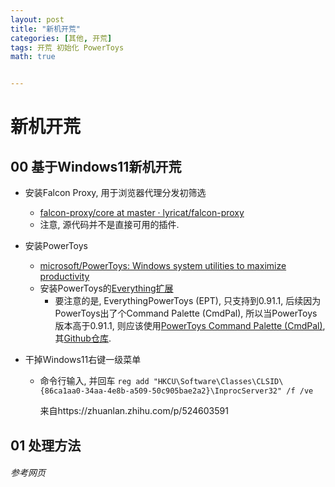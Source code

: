 ```yaml
---
layout: post
title: "新机开荒"
categories: [其他, 开荒]
tags: 开荒 初始化 PowerToys
math: true


---
```


# 新机开荒

## 00 基于Windows11新机开荒

- 安装Falcon Proxy, 用于浏览器代理分发初筛选

  - [falcon-proxy/core at master · lyricat/falcon-proxy](https://github.com/lyricat/falcon-proxy/tree/master/core)
  - 注意, 源代码并不是直接可用的插件.

- 安装PowerToys

  - [microsoft/PowerToys: Windows system utilities to maximize productivity](https://github.com/microsoft/PowerToys)
  - 安装PowerToys的[Everything扩展](https://github.com/microsoft/PowerToys)
    - 要注意的是, EverythingPowerToys (EPT), 只支持到0.91.1, 后续因为PowerToys出了个Command Palette (CmdPal), 所以当PowerToys版本高于0.91.1, 则应该使用[PowerToys Command Palette (CmdPal)](https://learn.microsoft.com/en-us/windows/powertoys/command-palette/overview), 其[Github仓库](https://github.com/lin-ycv/EverythingCommandPalette).

- 干掉Windows11右键一级菜单

  - 命令行输入, 并回车
    `reg add "HKCU\Software\Classes\CLSID\{86ca1aa0-34aa-4e8b-a509-50c905bae2a2}\InprocServer32" /f /ve`

    来自https://zhuanlan.zhihu.com/p/524603591

## 01 处理方法

###### 参考网页
